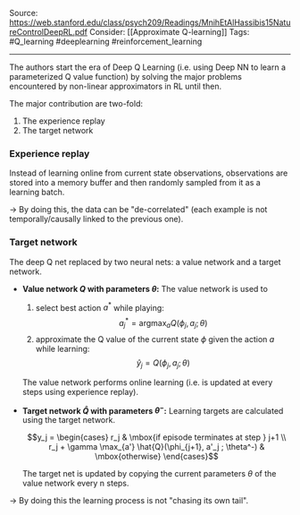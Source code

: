 Source: https://web.stanford.edu/class/psych209/Readings/MnihEtAlHassibis15NatureControlDeepRL.pdf
Consider: [[Approximate Q-learning]]
Tags: #Q_learning #deeplearning  #reinforcement_learning
______________

The authors start the era of Deep Q Learning (i.e. using Deep NN to learn a parameterized Q value function) by solving the major problems encountered by non-linear approximators in RL until then.

The major contribution are two-fold:
1. The experience replay
2. The target network

### Experience replay
Instead of learning online from current state observations, observations are stored into a memory buffer and then randomly sampled from it as a learning batch.

-> By doing this, the data can be "de-correlated" (each example is not temporally/causally linked to the previous one).

### Target network
The deep Q net replaced by two neural nets: a value network and a target network. 

- **Value network $Q$ with parameters $\theta$:**
	The value network is used to 
	1. select best action  $a^{*}$ while playing:
$$a^{*}_j = \operatorname*{argmax}_a Q(\phi_j, a_j ; \theta)$$
	2. approximate the Q value of the current state $\phi$ given the action $a$ while learning:
	$$\hat{y}_j = Q(\phi_j, a_j ; \theta)$$
	
	The value network performs online learning (i.e. is updated at every steps using experience replay).
	
	
- **Target network $\hat{Q}$ with parameters $\theta^-$:**
	Learning targets are calculated using the target network. 
	
	$$y_j = 
    \begin{cases}
        r_j & \mbox{if episode terminates at step } j+1 \\
        r_j + \gamma \max_{a'} \hat{Q}(\phi_{j+1}, a'_j ; \theta^-)  & \mbox{otherwise}
	\end{cases}$$
	
	The target net is updated by copying the current parameters $\theta$ of the value network every n steps.  
	
-> By doing this the learning process is not "chasing its own tail".